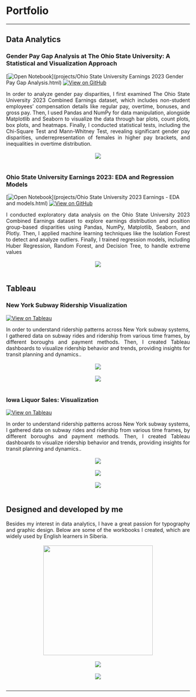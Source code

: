 # Portfolio
---
## Data Analytics
### Gender Pay Gap Analysis at The Ohio State University: A Statistical and Visualization Approach
[![Open Notebook](https://img.shields.io/badge/Jupyter-Open_Notebook-blue?logo=Jupyter)](projects/Ohio State University Earnings 2023 Gender Pay Gap Analysis.html)
[![View on GitHub](https://img.shields.io/badge/GitHub-View_on_GitHub-blue?logo=GitHub)](https://github.com/AlexHarrods/Ohio-State-University-Gender-Pay-Gap-2023-)

<div style="text-align: justify">In order to analyze gender pay disparities, I first examined The Ohio State University 2023 Combined Earnings dataset, which includes non-student employees’ compensation details like regular pay, overtime, bonuses, and gross pay. Then, I used Pandas and NumPy for data manipulation, alongside Matplotlib and Seaborn to visualize the data through bar plots, count plots, box plots, and heatmaps. Finally, I conducted statistical tests, including the Chi-Square Test and Mann-Whitney Test, revealing significant gender pay disparities, underrepresentation of females in higher pay brackets, and inequalities in overtime distribution.</div>
<br>
<center><img src="images/Screenshot 2024-09-20 132424.png"></center>
<br>

### Ohio State University Earnings 2023: EDA and Regression Models
[![Open Notebook](https://img.shields.io/badge/Jupyter-Open_Notebook-blue?logo=Jupyter)](projects/Ohio State University 2023 Earnings - EDA and models.html)
[![View on GitHub](https://img.shields.io/badge/GitHub-View_on_GitHub-blue?logo=GitHub)](https://github.com/AlexHarrods/Ohio-State-University-2023-Earnings---EDA-and-Models)
<div style="text-align: justify">I conducted exploratory data analysis on the Ohio State University 2023 Combined Earnings dataset to explore earnings distribution and position group-based disparities using Pandas, NumPy, Matplotlib, Seaborn, and Plotly. Then, I applied machine learning techniques like the Isolation Forest to detect and analyze outliers. Finally, I trained regression models, including Huber Regression, Random Forest, and Decision Tree, to handle extreme values</div>
<br>
<center><img src="images/Screenshot 2024-09-20 131237.png"></center>
<br>

## Tableau
### New York Subway Ridership Visualization
[![View on Tableau](https://img.shields.io/badge/Tableau-view_on_Tableau-blue?logo=Tableau
)](https://public.tableau.com/app/profile/alex.harrods/viz/NYCMTASubwayRidership/Dashboard1)
<div style="text-align: justify">In order to understand ridership patterns across New York subway systems, I gathered data on subway rides and ridership from various time frames, by different boroughs and payment methods. Then, I created Tableau dashboards to visualize ridership behavior and trends, providing insights for transit planning and dynamics..</div>
<br>
<center><img src="images/Subway1.png"></center>
<br>
<center><img src="images/Subway2.png"></center>
<br>

### Iowa Liquor Sales: Visualization
[![View on Tableau](https://img.shields.io/badge/Tableau-view_on_Tableau-blue?logo=Tableau
)](https://public.tableau.com/app/profile/alex.harrods/viz/IowaLiquorSalesOverview2021/D1)
<div style="text-align: justify">In order to understand ridership patterns across New York subway systems, I gathered data on subway rides and ridership from various time frames, by different boroughs and payment methods. Then, I created Tableau dashboards to visualize ridership behavior and trends, providing insights for transit planning and dynamics..</div>
<br>
<center><img src="images/Screenshot 2024-09-20 111943.png"></center>
<br>
<center><img src="images/Screenshot 2024-09-20 111836.png"></center>
<br>
<center><img src="images/Screenshot 2024-09-20 112033.png"></center>
<br>

## Designed and developed by me
<div style="text-align: justify">Besides my interest in data analytics, I have a great passion for typography and graphic design. Below are some of the workbooks I created, which are widely used by English learners in Siberia. </div>
<br>
<center><img src="images/Screenshot 2024-09-20 111943.png" width="300"/></center>
<br>
<center><img src="images/Screenshot 2024-09-20 111836.png"></center>
<br>
<center><img src="images/Screenshot 2024-09-20 112033.png"></center>
<br>

---
